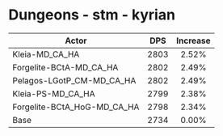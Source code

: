 # Dungeons - stm - kyrian
| Actor | DPS | Increase |
|---|:---:|:---:|
|Kleia-MD_CA_HA|2803|2.52%|
|Forgelite-BCtA-MD_CA_HA|2802|2.49%|
|Pelagos-LGotP_CM-MD_CA_HA|2802|2.49%|
|Kleia-PS-MD_CA_HA|2799|2.38%|
|Forgelite-BCtA_HoG-MD_CA_HA|2798|2.34%|
|Base|2734|0.00%|
